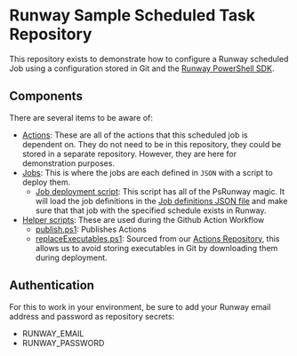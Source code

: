 # Runway Sample Scheduled Task Repository

This repository exists to demonstrate how to configure a Runway scheduled Job using a configuration stored in Git and the [Runway PowerShell SDK](https://github.com/runway-softwar/runway-powershell).

## Components

There are several items to be aware of:

- [Actions](actions): These are all of the actions that this scheduled job is dependent on. They do not need to be in this repository, they could be stored in a separate repository. However, they are here for demonstration purposes.
- [Jobs](jobs): This is where the jobs are each defined in `JSON` with a script to deploy them.
  - [Job deployment script](jobs/script.ps1): This script has all of the PsRunway magic. It will load the job definitions in the [Job definitions JSON file](jobs/definitions.json) and make sure that that job with the specified schedule exists in Runway.
- [Helper scripts](repoScripts): These are used during the Github Action Workflow
  - [publish.ps1](repoScripts/publish.ps1): Publishes Actions
  - [replaceExecutables.ps1](repoScripts/replaceExecutables.ps1): Sourced from our [Actions Repository](https://github.com/Runway-Software/Actions/blob/main/replaceExecutables.ps1), this allows us to avoid storing executables in Git by downloading them during deployment.

## Authentication

For this to work in your environment, be sure to add your Runway email address and password as repository secrets:

- RUNWAY_EMAIL
- RUNWAY_PASSWORD